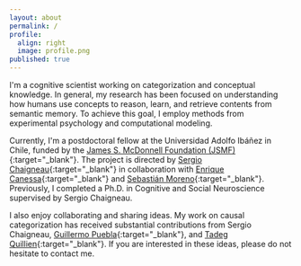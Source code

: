 ```yaml
---
layout: about
permalink: /
profile:
  align: right
  image: profile.png
published: true
---
```


I'm a cognitive scientist working on categorization and conceptual knowledge. In general, my research has been focused on understanding how humans use concepts to reason, learn, and retrieve contents from semantic memory. To achieve this goal, I employ methods from experimental psychology and computational modeling. 

Currently, I'm a postdoctoral fellow at the Universidad Adolfo Ibáñez in Chile, funded by the [James S. McDonnell Foundation (JSMF)](https://grants.jsmf.org/2022-3930/){:target="_blank"}. The project is directed by [Sergio Chaigneau](https://psicologia.uai.cl/profesor/sergio-chaigneau/){:target="_blank"} in collaboration with [Enrique Canessa](https://ingenieria.uai.cl/profesor/enrique-canessa/){:target="_blank"} and [Sebastián Moreno](https://ingenieria.uai.cl/profesor/sebastian-moreno/){:target="_blank"}. Previously, I completed a Ph.D. in Cognitive and Social Neuroscience supervised by Sergio Chaigneau.

I also enjoy collaborating and sharing ideas. My work on causal categorization has received substantial contributions from Sergio Chaigneau, [Guillermo Puebla](https://guillermopuebla.netlify.app/){:target="_blank"}, and [Tadeg Quillien](https://sites.google.com/view/tadeg-quillien/home?authuser=0){:target="_blank"}. If you are interested in these ideas, please do not hesitate to contact me.
